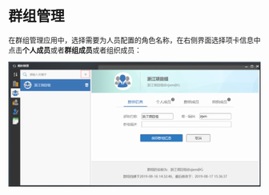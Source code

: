 # 群组管理

在群组管理应用中，选择需要为人员配置的角色名称，在右侧界面选择项卡信息中点击**个人成员**或者**群组成员**或者组织成员：

![](../.gitbook/assets/image%20%2837%29.png)

